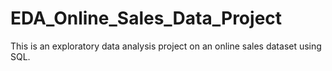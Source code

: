 # EDA_Online_Sales_Data_Project
This is an exploratory data analysis project on an online sales dataset using SQL.
